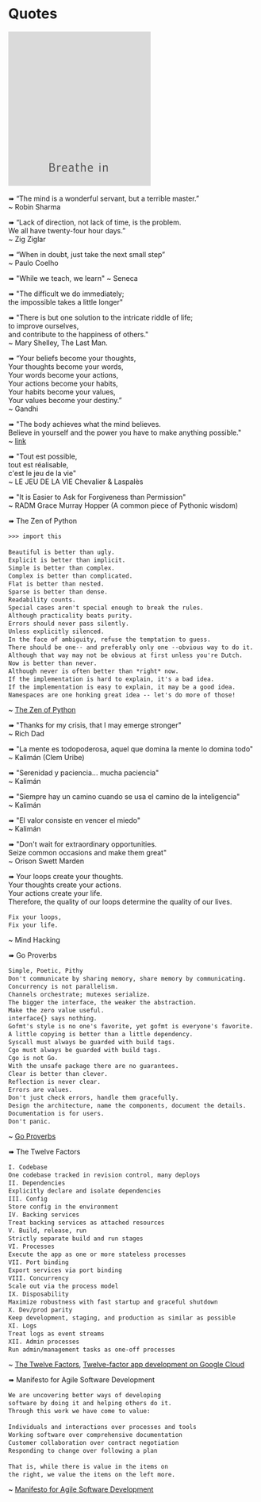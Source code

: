 # Quotes

<img src="/images/keep-calm.gif">

➠ “The mind is a wonderful servant, but a terrible master.” <br />
~ Robin Sharma 

➠ “Lack of direction, not lack of time, is the problem. <br />
We all have twenty-four hour days.” <br />
~ Zig Ziglar

➠ “When in doubt, just take the next small step” <br />
~ Paulo Coelho

➠ "While we teach, we learn" ~ Seneca

➠ "The difficult we do immediately; <br />
the impossible takes a little longer"

➠ "There is but one solution to the intricate riddle of life; <br />
to improve ourselves, <br />
and contribute to the happiness of others." <br />
~ Mary Shelley, The Last Man.

➠ “Your beliefs become your thoughts, <br />
Your thoughts become your words, <br />
Your words become your actions, <br />
Your actions become your habits, <br />
Your habits become your values, <br />
Your values become your destiny.” <br />
~ Gandhi

➠ "The body achieves what the mind believes. <br />
Believe in yourself and the power you have to make anything possible." <br />
~ [link](http://links.changethatup.com/a/680/preview/8806101/745912300/eaf23e3b00e129ad731836cf55057a7d0f8c4b7a?message_id=IjVhMzdhMDkwLTY5ZDMtMDEzOC00MmUyLTQyMDEwYTgwMGYwMkBjaGFuZ2V0aGF0dXAuY29tIg==)

➠ "Tout est possible, <br />
tout est réalisable, <br />
c'est le jeu de la vie" <br />
~ LE JEU DE LA VIE Chevalier & Laspalès

➠ "It is Easier to Ask for Forgiveness than Permission" <br />
~ RADM Grace Murray Hopper (A common piece of Pythonic wisdom)

➠ The Zen of Python
```
>>> import this

Beautiful is better than ugly.
Explicit is better than implicit.
Simple is better than complex.
Complex is better than complicated.
Flat is better than nested.
Sparse is better than dense.
Readability counts.
Special cases aren't special enough to break the rules.
Although practicality beats purity.
Errors should never pass silently.
Unless explicitly silenced.
In the face of ambiguity, refuse the temptation to guess.
There should be one-- and preferably only one --obvious way to do it.
Although that way may not be obvious at first unless you're Dutch.
Now is better than never.
Although never is often better than *right* now.
If the implementation is hard to explain, it's a bad idea.
If the implementation is easy to explain, it may be a good idea.
Namespaces are one honking great idea -- let's do more of those!
```
~ [The Zen of Python](https://www.python.org/dev/peps/pep-0020/#id2)

➠ "Thanks for my crisis, that I may emerge stronger" <br />
~ Rich Dad

➠ "La mente es todopoderosa, aquel que domina la mente lo domina todo" <br />
~ Kalimán (Clem Uribe)

➠ "Serenidad y paciencia... mucha paciencia" <br />
~ Kalimán

➠ "Siempre hay un camino cuando se usa el camino de la inteligencia" <br />
~ Kalimán

➠ "El valor consiste en vencer el miedo" <br />
~ Kalimán

➠ "Don't wait for extraordinary opportunities. <br />
Seize common occasions and make them great" <br />
~ Orison Swett Marden

➠ Your loops create your thoughts. <br />
Your thoughts create your actions. <br />
Your actions create your life. <br />
Therefore, the quality of our loops determine the quality of our lives. <br />
```
Fix your loops,
Fix your life.
```
~ Mind Hacking

➠ Go Proverbs
```
Simple, Poetic, Pithy
Don't communicate by sharing memory, share memory by communicating.
Concurrency is not parallelism.
Channels orchestrate; mutexes serialize.
The bigger the interface, the weaker the abstraction.
Make the zero value useful.
interface{} says nothing.
Gofmt's style is no one's favorite, yet gofmt is everyone's favorite.
A little copying is better than a little dependency.
Syscall must always be guarded with build tags.
Cgo must always be guarded with build tags.
Cgo is not Go.
With the unsafe package there are no guarantees.
Clear is better than clever.
Reflection is never clear.
Errors are values.
Don't just check errors, handle them gracefully.
Design the architecture, name the components, document the details.
Documentation is for users.
Don't panic.
```
~ [Go Proverbs](https://go-proverbs.github.io/)


➠ The Twelve Factors
```
I. Codebase
One codebase tracked in revision control, many deploys
II. Dependencies
Explicitly declare and isolate dependencies
III. Config
Store config in the environment
IV. Backing services
Treat backing services as attached resources
V. Build, release, run
Strictly separate build and run stages
VI. Processes
Execute the app as one or more stateless processes
VII. Port binding
Export services via port binding
VIII. Concurrency
Scale out via the process model
IX. Disposability
Maximize robustness with fast startup and graceful shutdown
X. Dev/prod parity
Keep development, staging, and production as similar as possible
XI. Logs
Treat logs as event streams
XII. Admin processes
Run admin/management tasks as one-off processes
```
~ [The Twelve Factors](https://12factor.net/), 
[Twelve-factor app development on Google Cloud](https://cloud.google.com/solutions/twelve-factor-app-development-on-gcp)

➠ Manifesto for Agile Software Development
```
We are uncovering better ways of developing
software by doing it and helping others do it.
Through this work we have come to value:

Individuals and interactions over processes and tools
Working software over comprehensive documentation
Customer collaboration over contract negotiation
Responding to change over following a plan

That is, while there is value in the items on
the right, we value the items on the left more.
```
~ [Manifesto for Agile Software Development](https://agilemanifesto.org)


